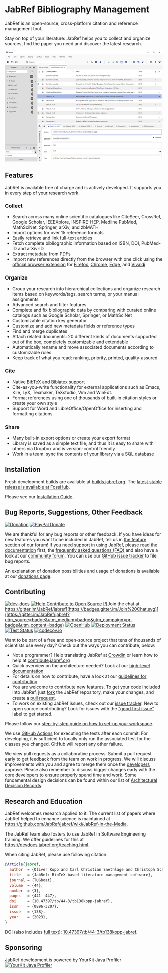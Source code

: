 # JabRef Bibliography Management

JabRef is an open-source, cross-platform citation and reference management tool.

Stay on top of your literature: JabRef helps you to collect and organize sources, find the paper you need and discover the latest research.

![main table](docs/images/jabref-mainscreen.png)

## Features

JabRef is available free of charge and is actively developed.
It supports you in every step of your research work.

### Collect

- Search across many online scientific catalogues like CiteSeer, CrossRef, Google Scholar, IEEEXplore, INSPIRE-HEP, Medline PubMed, MathSciNet, Springer, arXiv, and zbMATH
- Import options for over 15 reference formats
- Easily retrieve and link full-text articles
- Fetch complete bibliographic information based on ISBN, DOI, PubMed-ID and arXiv-ID
- Extract metadata from PDFs
- Import new references directly from the browser with one click using the [official browser extension](https://github.com/JabRef/JabRef-Browser-Extension) for [Firefox](https://addons.mozilla.org/en-US/firefox/addon/jabref/?src=external-github),  [Chrome](https://chrome.google.com/webstore/detail/jabref-browser-extension/bifehkofibaamoeaopjglfkddgkijdlh), [Edge](https://microsoftedge.microsoft.com/addons/detail/pgkajmkfgbehiomipedjhoddkejohfna), and [Vivaldi](https://chrome.google.com/webstore/detail/jabref-browser-extension/bifehkofibaamoeaopjglfkddgkijdlh)

### Organize

- Group your research into hierarchical collections and organize research items based on keywords/tags, search terms, or your manual assignments
- Advanced search and filter features
- Complete and fix bibliographic data by comparing with curated online catalogs such as Google Scholar, Springer, or MathSciNet
- Customizable citation key generator
- Customize and add new metadata fields or reference types
- Find and merge duplicates
- Attach related documents: 20 different kinds of documents supported out of the box, completely customizable and extendable
- Automatically rename and move associated documents according to customizable rules
- Keep track of what you read: ranking, priority, printed, quality-assured

### Cite

- Native BibTeX and Biblatex support
- Cite-as-you-write functionality for external applications such as Emacs, Kile, LyX, Texmaker, TeXstudio, Vim and WinEdt.
- Format references using one of thousands of built-in citation styles or create your own style
- Support for Word and LibreOffice/OpenOffice for inserting and formatting citations

### Share

- Many built-in export options or create your export format
- Library is saved as a simple text file, and thus it is easy to share with others via Dropbox and is version-control friendly
- Work in a team: sync the contents of your library via a SQL database

## Installation

Fresh development builds are available at [builds.jabref.org](https://builds.jabref.org/main/).
The [latest stable release is available at FossHub](https://downloads.jabref.org/).

Please see our [Installation Guide](https://docs.jabref.org/installation).

## Bug Reports, Suggestions, Other Feedback

[![Donation](https://img.shields.io/badge/donate%20to-jabref-orange.svg)](https://donations.jabref.org)
[![PayPal Donate](https://img.shields.io/badge/donate-paypal-00457c.svg?logo=paypal&style=flat-square)](https://paypal.me/JabRef)

We are thankful for any bug reports or other feedback.
If you have ideas for new features you want to be included in JabRef, tell us in [the feature section](http://discourse.jabref.org/c/features) of our forum!
If you need support in using JabRef, please read [the documentation](https://docs.jabref.org/) first, the [frequently asked questions (FAQ)](https://docs.jabref.org/faq) and also have a look at our [community forum](https://discourse.jabref.org/c/help/7).
You can use our [GitHub issue tracker](https://github.com/JabRef/jabref/issues) to file bug reports.

An explanation of donation possibilities and usage of donations is available at our [donations page](https://donations.jabref.org).

## Contributing

[![dev-docs](https://img.shields.io/badge/dev-docs-blue)](https://devdocs.jabref.org/)
[![Help Contribute to Open Source](https://www.codetriage.com/jabref/jabref/badges/users.svg)](https://www.codetriage.com/jabref/jabref)
[![Join the chat at https://gitter.im/JabRef/jabref](https://badges.gitter.im/Join%20Chat.svg)](https://gitter.im/JabRef/jabref?utm_source=badge&utm_medium=badge&utm_campaign=pr-badge&utm_content=badge)
[![OpenHub](https://www.openhub.net/p/jabref/widgets/project_thin_badge.gif)](https://www.openhub.net/p/jabref)
[![Deployment Status](https://github.com/JabRef/jabref/workflows/Deployment/badge.svg)](https://github.com/JabRef/jabref/actions?query=workflow%3ADeployment)
[![Test Status](https://github.com/JabRef/jabref/workflows/Tests/badge.svg)](https://github.com/JabRef/jabref/actions?query=workflow%3ATests)
[![codecov.io](https://codecov.io/github/JabRef/jabref/coverage.svg?branch=master)](https://codecov.io/github/JabRef/jabref?branch=main)

Want to be part of a free and open-source project that tens of thousands of scientists use every day?
Check out the ways you can contribute, below:

- Not a programmer? Help translating JabRef at [Crowdin](https://crowdin.com/project/jabref) or learn how to help at [contribute.jabref.org](https://contribute.jabref.org)
- Quick overview on the architecture needed? Look at our [high-level documentation](https://devdocs.jabref.org/getting-into-the-code/high-level-documentation)
- For details on how to contribute, have a look at our [guidelines for contributing](CONTRIBUTING.md).
- You are welcome to contribute new features. To get your code included into JabRef, just [fork](https://help.github.com/en/articles/fork-a-repo) the JabRef repository, make your changes, and create a [pull request](https://help.github.com/en/articles/about-pull-requests).
- To work on existing JabRef issues, check out our [issue tracker](https://github.com/JabRef/jabref/issues). New to open source contributing? Look for issues with the ["good first issue"](https://github.com/JabRef/jabref/labels/good%20first%20issue) label to get started.

Please follow our [step-by-step guide on how to set-up your workspace](https://devdocs.jabref.org/getting-into-the-code/guidelines-for-setting-up-a-local-workspace).

We use [GitHub Actions](https://github.com/JabRef/jabref/actions) for executing the tests after each commit.
For developing, it is sufficient to locally only run the associated test for the classes you changed.
GitHub will report any other failure.

We view pull requests as a collaborative process.
Submit a pull request early to get feedback from the team on work in progress.
We will discuss improvements with you and agree to merge them once the [developers](https://github.com/JabRef/jabref/blob/main/MAINTAINERS) approve.
Please also remember to discuss bigger changes early with the core developers to ensure properly spend time and work.
Some fundamental design decisions can be found within our list of [Architectural Decision Records](https://devdocs.jabref.org/decisions/).

## Research and Education

JabRef welcomes research applied to it.
The current list of papers where JabRef helped to enhance science is maintained at <https://github.com/JabRef/jabref/wiki/JabRef-in-the-Media>.

The JabRef team also fosters to use JabRef in Software Engineering training.
We offer guidelines for this at <https://devdocs.jabref.org/teaching.html>.

When citing JabRef, please use following citation:

```bibtex
@Article{jabref,
  author  = {Oliver Kopp and Carl Christian Snethlage and Christoph Schwentker},
  title   = {JabRef: BibTeX-based literature management software},
  journal = {TUGboat},
  volume  = {44},
  number  = {3},
  pages   = {441--447},
  doi     = {10.47397/tb/44-3/tb138kopp-jabref},
  issn    = {0896-3207},
  issue   = {138},
  year    = {2023},
}
```

DOI (also includes [full text](https://tug.org/TUGboat/tb44-3/tb138kopp-jabref.pdf)): [10.47397/tb/44-3/tb138kopp-jabref](https://doi.org/10.47397/tb/44-3/tb138kopp-jabref).

## Sponsoring

JabRef development is powered by YourKit Java Profiler  
[![YourKit Java Profiler](https://www.yourkit.com/images/yk_logo.svg)](https://www.yourkit.com/java/profiler/)
